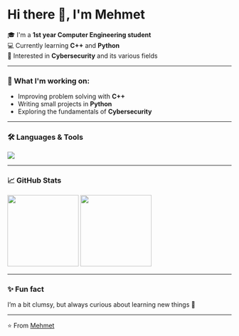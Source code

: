 # Hi there 👋, I'm Mehmet

🎓 I'm a **1st year Computer Engineering student**  
💻 Currently learning **C++** and **Python**  
🔐 Interested in **Cybersecurity** and its various fields  

---

### 🌱 What I'm working on:
- Improving problem solving with **C++**  
- Writing small projects in **Python**  
- Exploring the fundamentals of **Cybersecurity**  

---

### 🛠️ Languages & Tools
<p align="left">
  <img src="https://skillicons.dev/icons?i=cpp,python,github,vscode" />
</p>

---

### 📈 GitHub Stats
<p align="left">
  <img src="https://github-readme-stats.vercel.app/api?username=mehmet&show_icons=true&theme=tokyonight" height="160px"/>
  <img src="https://github-readme-stats.vercel.app/api/top-langs/?username=mehmet&layout=compact&theme=tokyonight" height="160px"/>
</p>

---

### ✨ Fun fact
I’m a bit clumsy, but always curious about learning new things 🚀

---
⭐️ From [Mehmet](https://github.com/USERNAME)
